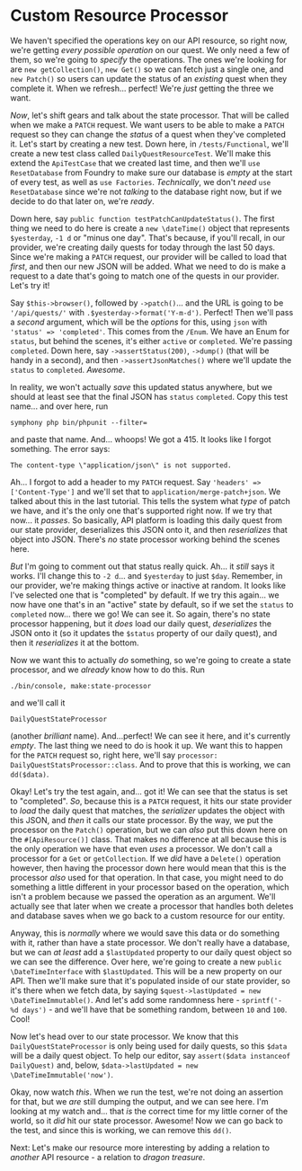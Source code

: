 # Custom Resource Processor

We haven't specified the operations key on our API resource, so right now, we're getting *every possible operation* on our quest. We only need a few of them, so we're going to *specify* the operations. The ones we're looking for are `new getCollection()`, `new Get()` so we can fetch just a single one, and `new Patch()` so users can update the status of an *existing* quest when they complete it. When we refresh... perfect! We're *just* getting the three we want.

*Now*, let's shift gears and talk about the state processor. That will be called when we make a `PATCH` request. We want users to be able to make a `PATCH` request so they can change the *status* of a quest when they've completed it. Let's start by creating a new test. Down here, in `/tests/Functional`, we'll create a new test class called `DailyQuestResourceTest`. We'll make this extend the `ApiTestCase` that we created last time, and then we'll `use ResetDatabase` from Foundry to make sure our database is *empty* at the start of every test, as well as `use Factories`. *Technically*, we don't *need* `use ResetDatabase` since we're not *talking* to the database right now, but if we decide to do that later on, we're *ready*.

Down here, say `public function testPatchCanUpdateStatus()`. The first thing we need to do here is create a `new \dateTime()` object that represents `$yesterday`, `-1 d` or "minus one day". That's because, if you'll recall, in our provider, we're creating daily quests for today through the last 50 days. Since we're making a `PATCH` request, our provider will be called to load that *first*, and then our new JSON will be added. What we need to do is make a request to a date that's going to match one of the quests in our provider. Let's try it!

Say `$this->browser()`, followed by `->patch()`... and the URL is going to be `'/api/quests/'` with `.$yesterday->format('Y-m-d')`. Perfect! Then we'll pass a *second* argument, which will be the *options* for this, using `json` with `'status' => 'completed'`. This comes from the `/Enum`. We have an Enum for `status`, but behind the scenes, it's either `active` or `completed`. We're passing `completed`. Down here, say `->assertStatus(200)`, `->dump()` (that will be handy in a second), and then `->assertJsonMatches()` where we'll update the `status` to `completed`. *Awesome*.

In reality, we won't actually *save* this updated status anywhere, but we should at least see that the final JSON has `status` `completed`. Copy this test name... and over here, run

```terminal
symphony php bin/phpunit --filter=
```

and paste that name. And... whoops! We got a 415. It looks like I forgot something. The error says:

`The content-type \"application/json\" is not
supported.`

Ah... I forgot to add a header to my `PATCH` request. Say `'headers' => ['Content-Type']` and we'll set that to `application/merge-patch+json`. We talked about this in the last tutorial. This tells the system what *type* of patch we have, and it's the only one that's supported right now. If we try that now... it *passes*. So basically, API platform is loading this daily quest from our state provider, deserializes this JSON onto it, and then *reserializes* that object into JSON. There's *no* state processor working behind the scenes here.

*But* I'm going to comment out that status really quick. Ah... it *still* says it works. I'll change this to `-2 d`... and `$yesterday` to just `$day`. Remember, in our provider, we're making things active or inactive at random. It looks like I've selected one that is "completed" by default. If we try this again... we now have one that's in an "active" state by default, so if we set the `status` to `completed` now... there we go! We can see it. So again, there's no state processor happening, but it *does* load our daily quest, *deserializes* the JSON onto it (so it updates the `$status` property of our daily quest), and then it *reserializes* it at the bottom.

Now we want this to actually *do* something, so we're going to create a state processor, and we *already* know how to do this. Run

```terminal
./bin/console, make:state-processor
```

and we'll call it

```terminal
DailyQuestStateProcessor
```

(another *brilliant* name). And...perfect! We can see it here, and it's currently *empty*. The last thing we need to do is hook it up. We want this to happen for the `PATCH` request so, right here, we'll say `processor: DailyQuestStatsProcessor::class`. And to prove that this is working, we can `dd($data)`.

Okay! Let's try the test again, and... got it! We can see that the status is set to "completed". *So*, because this is a `PATCH` request, it hits our state provider to *load* the daily quest that matches, the *serializer* updates the object with this JSON, and *then* it calls our state processor. By the way, we put the processor on the `Patch()` operation, but we can *also* put this down here on the `#[ApiResource()]` class. That makes no difference at all because this is the only operation we have that even *uses* a processor. We don't call a processor for a `Get` or `getCollection`. If we *did* have a `Delete()` operation however, then having the processor down here would mean that this is the processor *also* used for that operation. In that case, you might need to do something a little different in your processor based on the operation, which isn't a problem because we passed the operation as an argument. We'll actually see that later when we create a processor that handles both deletes and database saves when we go back to a custom resource for our entity.

Anyway, this is *normally* where we would save this data or do something with it, rather than have a state processor. We don't really have a database, but we can *at least* add a `$lastUpdated` property to our daily quest object so we can see the difference. Over here, we're going to create a new `public \DateTimeInterface` with `$lastUpdated`. This will be a new property on our API. Then we'll make sure that it's populated inside of our state provider, so it's there when we fetch data, by saying `$quest->lastUpdated = new \DateTimeImmutable()`. And let's add some randomness here -  `sprintf('- %d days')` - and we'll have that be something random, between `10` and `100`. Cool!

Now let's head over to our state processor. We know that this `DailyQuestStateProcessor` is only being used for daily quests, so this `$data` will be a daily quest object. To help our editor, say `assert($data instanceof DailyQuest)` and, below, `$data->lastUpdated = new \DateTimeImmutable('now')`.

Okay, now watch *this*. When we run the test, we're not doing an assertion for that, but we *are* still dumping the output, and we can see here. I'm looking at my watch and... that *is* the correct time for my little corner of the world, so it *did* hit our state processor. Awesome! Now we can go back to the test, and since this is working, we can remove this `dd()`.

Next: Let's make our resource more interesting by adding a relation to *another* API resource - a relation to *dragon treasure*.
